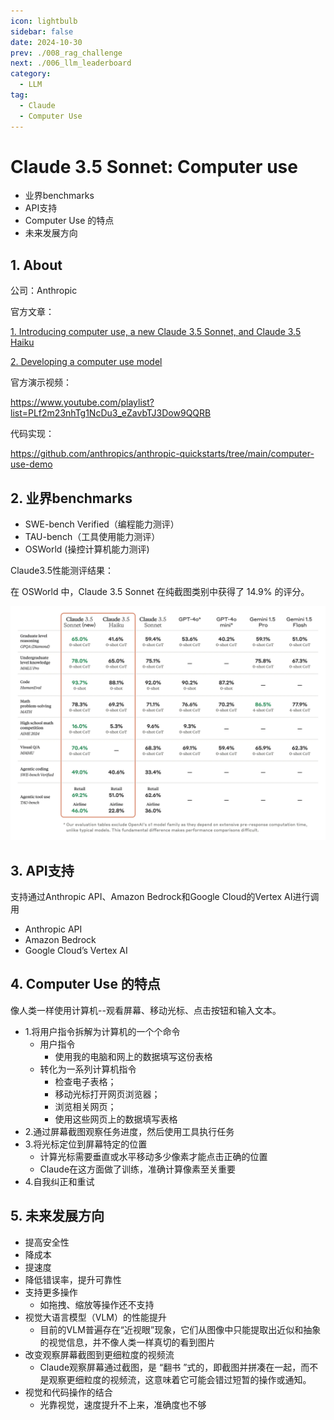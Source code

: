 ```yaml
---
icon: lightbulb
sidebar: false
date: 2024-10-30
prev: ./008_rag_challenge
next: ./006_llm_leaderboard
category:
  - LLM
tag:
  - Claude
  - Computer Use
---
```

# Claude 3.5 Sonnet: Computer use
  - 业界benchmarks
  - API支持
  - Computer Use 的特点
  - 未来发展方向
<!-- more -->

## 1. About
公司：Anthropic

官方文章：

[1. Introducing computer use, a new Claude 3.5 Sonnet, and Claude 3.5 Haiku](https://www.anthropic.com/news/3-5-models-and-computer-use)

[2. Developing a computer use model](https://www.anthropic.com/news/developing-computer-use)

官方演示视频：

https://www.youtube.com/playlist?list=PLf2m23nhTg1NcDu3_eZavbTJ3Dow9QQRB

代码实现：

https://github.com/anthropics/anthropic-quickstarts/tree/main/computer-use-demo

## 2. 业界benchmarks
-  SWE-bench Verified（编程能力测评）
-  TAU-bench（工具使用能力测评）
-  OSWorld (操控计算机能力测评)
  
Claude3.5性能测评结果：

 
在 OSWorld 中，Claude 3.5 Sonnet 在纯截图类别中获得了 14.9% 的评分。

![Claude3.5性能测评结果](../../../assets/007_claude_evaluation.png)

## 3. API支持
支持通过Anthropic API、Amazon Bedrock和Google Cloud的Vertex AI进行调用

- Anthropic API
- Amazon Bedrock
- Google Cloud’s Vertex AI

## 4. Computer Use 的特点
像人类一样使用计算机--观看屏幕、移动光标、点击按钮和输入文本。

- 1.将用户指令拆解为计算机的一个个命令
  - 用户指令
    - 使用我的电脑和网上的数据填写这份表格
  - 转化为一系列计算机指令
    - 检查电子表格；
    - 移动光标打开网页浏览器；
    - 浏览相关网页；
    - 使用这些网页上的数据填写表格
- 2.通过屏幕截图观察任务进度，然后使用工具执行任务
- 3.将光标定位到屏幕特定的位置
    - 计算光标需要垂直或水平移动多少像素才能点击正确的位置
    - Claude在这方面做了训练，准确计算像素至关重要
- 4.自我纠正和重试

## 5. 未来发展方向
- 提高安全性
- 降成本
- 提速度
- 降低错误率，提升可靠性
- 支持更多操作
  - 如拖拽、缩放等操作还不支持
- 视觉大语言模型（VLM）的性能提升
  - 目前的VLM普遍存在“近视眼”现象，它们从图像中只能提取出近似和抽象的视觉信息，并不像人类一样真切的看到图片
- 改变观察屏幕截图到更细粒度的视频流
  - Claude观察屏幕通过截图，是 “翻书 ”式的，即截图并拼凑在一起，而不是观察更细粒度的视频流，这意味着它可能会错过短暂的操作或通知。
- 视觉和代码操作的结合
  - 光靠视觉，速度提升不上来，准确度也不够